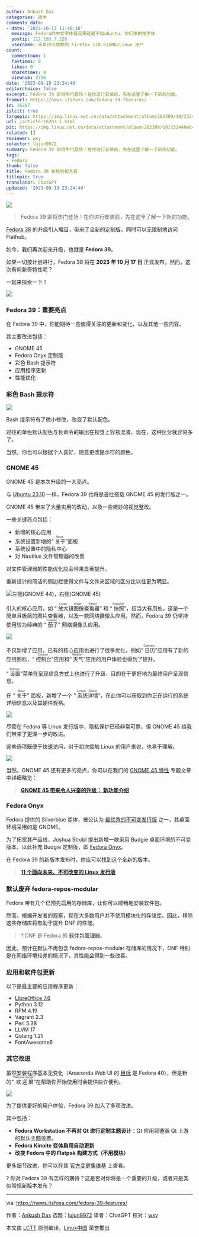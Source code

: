 ```yaml
---
author: Ankush Das
categories: 技术
comments_data:
- date: '2023-10-13 11:46:16'
  message: Fedora的中文字体看起来就是不如ubuntu，你们换的啥字体
  postip: 112.193.7.226
  username: 来自四川成都的 Firefox 118.0|GNU/Linux 用户
count:
  commentnum: 1
  favtimes: 0
  likes: 0
  sharetimes: 0
  viewnum: 2796
date: '2023-09-19 23:24:40'
editorchoice: false
excerpt: Fedora 39 即将热门登场！在你进行安装前，先在这里了解一下新的功能。
fromurl: https://news.itsfoss.com/fedora-39-features/
id: 16207
islctt: true
largepic: https://img.linux.net.cn/data/attachment/album/202309/19/232440e647ygv46o4gychy.png
url: /article-16207-1.html
pic: https://img.linux.net.cn/data/attachment/album/202309/19/232440e647ygv46o4gychy.png.thumb.jpg
related: []
reviewer: wxy
selector: lujun9972
summary: Fedora 39 即将热门登场！在你进行安装前，先在这里了解一下新的功能。
tags:
- Fedora
thumb: false
title: Fedora 39 新特性抢先看
titlepic: true
translator: ChatGPT
updated: '2023-09-19 23:24:40'
---
```


![](https://img.linux.net.cn/data/attachment/album/202309/19/232440e647ygv46o4gychy.png)



> 
> Fedora 39 即将热门登场！在你进行安装前，先在这里了解一下新的功能。
> 
> 
> 


[Fedora 38](https://news.itsfoss.com/fedora-38/) 的升级引人瞩目，带来了全新的定制版，同时可以无限制地访问 Flathub。


如今，我们再次迎来升级，也就是 **Fedora 39**。


如果一切按计划进行，Fedora 39 将在 **2023 年 10 月 17 日** 正式发布。然而，这次有何新奇特性呢？


一起来探索一下！


![](https://img.linux.net.cn/data/attachment/album/202309/19/232440zk4qlnyqe73m4p5d.jpg)


### Fedora 39：重要亮点


在 Fedora 39 中，你能期待一些值得关注的更新和变化，以及其他一些内容。


其主要改进包括：


* GNOME 45
* Fedora Onyx 定制版
* 彩色 Bash 提示符
* 应用程序更新
* 性能优化


### 彩色 Bash 提示符


![](https://img.linux.net.cn/data/attachment/album/202309/19/232441dfzaptx6v7mmamn5.png)


Bash 提示符有了微小修改，改变了默认配色。


过往的单色默认配色与长命令的输出在视觉上容易混淆，现在，这种区分就容易多了。


当然，你也可以根据个人喜好，随意更改提示符的颜色。


### GNOME 45


GNOME 45 是本次升级的一大亮点。


与 [Ubuntu 23.10](https://news.itsfoss.com/ubuntu-23-10/) 一样，Fedora 39 也将是首批搭载 GNOME 45 的发行版之一。


GNOME 45 带来了大量实用的改动，以及一些微妙的视觉整改。


一些关键亮点包括：


* 新增的核心应用
* 系统设置新增的“<ruby> 关于 <rt>  About </rt></ruby>”面板
* 系统设置中的隐私中心
* 对 Nautilus 文件管理器的改善


对文件管理器的性能优化应会带来显著提升。


重新设计的简洁的侧边栏使得文件与文件夹区域的区分比以往更为明显。


![左侧(GNOME 44)，右侧(GNOME 45)](https://img.linux.net.cn/data/attachment/album/202309/19/232441eqyb9hw0b9uymxz0.png)


引入的核心应用，如 “<ruby> 放大镜图像查看器 <rt>  Loupe Image Viewer </rt></ruby>” 和 “<ruby> 快照 <rt>  Snapshot </rt></ruby>”，应当大有用处。这是一个简单且极简的图片查看器，以及一款网络摄像头应用。然而，Fedora 39 仍坚持使用较为经典的 “<ruby> 茄子 <rt>  Cheese </rt></ruby>” 网络摄像头应用。


![](https://img.linux.net.cn/data/attachment/album/202309/19/232441kbmggqn3q6rqq38b.png)


不仅新增了应用，已有的核心应用也进行了很多优化，例如“<ruby> 日历 <rt>  Calendar </rt></ruby>”应用有了新的应用图标，“<ruby> 控制台 <rt>  Console </rt></ruby>”应用和“<ruby> 天气 <rt>  Weather </rt></ruby>”应用的用户体验也得到了提升。


“<ruby> 设置 <rt>  Settings </rt></ruby>”菜单在呈现信息方式上也进行了升级，目的在于更好地为最终用户呈现信息。


在 “<ruby> 关于 <rt>  About </rt></ruby>” 面板，新增了一个 “<ruby> 系统详情 <rt>  System Details </rt></ruby>”，在此你可以获取到你正在运行的系统详细信息以及其硬件规格。


![](https://img.linux.net.cn/data/attachment/album/202309/19/232441w5sg5325ivz5sh3s.jpg)


尽管在 Fedora 等 Linux 发行版中，隐私保护已经非常可靠，但 GNOME 45 给我们带来了更深一步的改进。


这些选项既便于快速访问，对于初次接触 Linux 的用户来说，也易于理解。


![](https://img.linux.net.cn/data/attachment/album/202309/19/232442fi292t662eti6aea.png)


当然，GNOME 45 还有更多的亮点，你可以在我们的 [GNOME 45 特性](https://news.itsfoss.com/gnome-45/) 专题文章中详细略览：



> 
> **[GNOME 45 带来令人兴奋的升级： 新功能介绍](https://news.itsfoss.com/gnome-45/)**
> 
> 
> 


### Fedora Onyx


Fedora 提供的 Silverblue 变体，被公认为 [最优秀的不可变发行版](https://itsfoss.com/immutable-linux-distros/) 之一，其桌面环境采用的是 GNOME。


为了拓宽其产品线，Joshua Strobl 提出新增一款采用 Budgie 桌面环境的不可变版本，以此补充 Budgie 定制版，即 [Fedora Onyx](https://news.itsfoss.com/fedora-onyx-official/)。


在 Fedora 39 的新版本发布时，你应可以找到这个全新的版本。



> 
> **[11 个面向未来、不可改变的 Linux 发行版](https://itsfoss.com/immutable-linux-distros/)**
> 
> 
> 


### 默认废弃 fedora-repos-modular


Fedora 带有几个已预先启用的存储库，让你可以顺畅地安装软件包。


然而，根据开发者的观察，现在大多数用户并不使用模块化的存储库。因此，移除这些存储库将有助于提升 DNF 的性能。



> 
> ? DNF 是 Fedora 的 [软件包管理器](https://itsfoss.com/package-manager/)。
> 
> 
> 


因此，预计在默认不再包含 fedora-repos-modular 存储库的情况下，DNF 特别是在网络环境较差的情况下，其性能会得到一些改善。


### 应用和软件包更新


以下是最主要的应用程序更新：


* [LibreOffice 7.6](https://news.itsfoss.com/libreoffice-7-6/)
* Python 3.12
* RPM 4.19
* Vagrant 2.3
* Perl 5.38
* LLVM 17
* Golang 1.21
* FontAwesome6


### 其它改进


虽然安装程序基本无变化（Anaconda Web UI 的 [目标](https://fedoraproject.org/wiki/Changes/AnacondaWebUIforFedoraWorkstation) 是 Fedora 40），但是新的“<ruby> 欢迎屏 <rt>  Welcome Screen </rt></ruby>”在帮助你开始使用时会提供些许便利。


![](https://img.linux.net.cn/data/attachment/album/202309/19/232442hunk13y5k23zrryu.jpg)


为了提供更好的用户体验，Fedora 39 加入了多项改进。


其中包括：


* **Fedora Workstation 不再对 Qt 进行定制主题设计**：Qt 应用将遵循 Qt 上游的默认主题设置。
* **Fedora Kinoite 变体启用自动更新**
* **改变 Fedora 中的 Flatpak 构建方式（不用模块）**


更多细节改进，你可以在其 [官方变更集维基](https://fedoraproject.org/wiki/Releases/39/ChangeSet) 上查看。


? 你对 Fedora 39 有怎样的期待？这是否对你将是一个重要的升级，或者只是类似常规新版本发布？




---


via: <https://news.itsfoss.com/fedora-39-features/>


作者：[Ankush Das](https://news.itsfoss.com/author/ankush/) 选题：[lujun9972](https://github.com/lujun9972) 译者：ChatGPT 校对：[wxy](https://github.com/wxy)


本文由 [LCTT](https://github.com/LCTT/TranslateProject) 原创编译，[Linux中国](https://linux.cn/) 荣誉推出